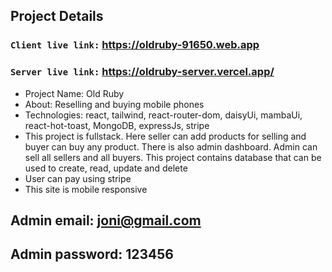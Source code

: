 ## Project Details

### `Client live link:` https://oldruby-91650.web.app
### `Server live link:` https://oldruby-server.vercel.app/


- Project Name: Old Ruby
- About: Reselling and buying mobile phones
- Technologies: react, tailwind, react-router-dom, daisyUi, mambaUi, react-hot-toast, MongoDB, expressJs, stripe
- This project is fullstack. Here seller can add products for selling and buyer can buy any product. There is also admin dashboard. Admin can sell all sellers and all buyers. This project contains database that can be used to create, read, update and delete 
- User can pay using stripe
- This site is mobile responsive

## Admin email: joni@gmail.com
## Admin password: 123456
